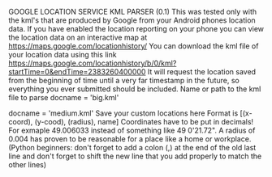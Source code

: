 GOOGLE LOCATION SERVICE KML PARSER (0.1)
This was tested only with the kml's that are produced by Google from your
Android phones location data.
If you have enabled the location reporting on your phone you can view
the location data on an interactive map at
https://maps.google.com/locationhistory/
You can download the kml file of your location data using this link
https://maps.google.com/locationhistory/b/0/kml?startTime=0&endTime=2383260400000
It will request the location saved from the beginning of time until a very
far timestamp in the future, so everything you ever submitted should be included.
Name or path to the kml file to parse
docname = 'big.kml'

docname = 'medium.kml'
Save your custom locations here
Format is [(x-coord), (y-cood), (radius), name]
Coordinates have to be put in decimals! For exmaple 49.006033 instead of something
like 49 0'21.72".
A radius of 0.004 has proven to be reasonable for a place like a home or workplace.
(Python beginners: don't forget to add a colon (,) at the end of the old last line
and don't forget to shift the new line that you add properly to match the other lines)